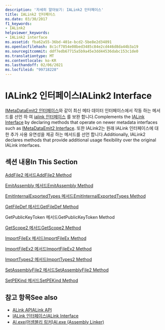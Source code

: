 ```yaml
---
description: '자세히 알아보기: IALink2 인터페이스'
title: IALink2 인터페이스
ms.date: 03/30/2017
f1_keywords:
- IALink2
helpviewer_keywords:
- IALink2 interface
ms.assetid: fba62a55-36bd-401e-bcd2-5be8e2d34891
ms.openlocfilehash: 8c1cf7854e08bed3485c84e2cd446d8da44b3a19
ms.sourcegitcommit: ddf7edb67715a5b9a45e3dd44536dabc153c1de0
ms.translationtype: MT
ms.contentlocale: ko-KR
ms.lasthandoff: 02/06/2021
ms.locfileid: "99718228"
---
```

# <a name="ialink2-interface"></a><span data-ttu-id="6dcdc-103">IALink2 인터페이스</span><span class="sxs-lookup"><span data-stu-id="6dcdc-103">IALink2 Interface</span></span>

<span data-ttu-id="6dcdc-104">[IMetaDataEmit2 인터페이스](../metadata/imetadataemit2-interface.md)와 같이 최신 메타 데이터 인터페이스에서 작동 하는 메서드를 선언 하 여 [ialink 인터페이스](ialink-interface.md) 를 보완 합니다.</span><span class="sxs-lookup"><span data-stu-id="6dcdc-104">Complements the [IALink Interface](ialink-interface.md) by declaring methods that operate on newer metadata interfaces such as [IMetaDataEmit2 Interface](../metadata/imetadataemit2-interface.md).</span></span> <span data-ttu-id="6dcdc-105">또한 IALink2는 원래 IALink 인터페이스에 대 한 추가 사용 유연성을 제공 하는 메서드를 선언 합니다.</span><span class="sxs-lookup"><span data-stu-id="6dcdc-105">Additionally, IALink2 declares methods that provide additional usage flexibility over the original IALink interfaces.</span></span>  
  
## <a name="in-this-section"></a><span data-ttu-id="6dcdc-106">섹션 내용</span><span class="sxs-lookup"><span data-stu-id="6dcdc-106">In This Section</span></span>  

 [<span data-ttu-id="6dcdc-107">AddFile2 메서드</span><span class="sxs-lookup"><span data-stu-id="6dcdc-107">AddFile2 Method</span></span>](addfile2-method.md)  
  
 [<span data-ttu-id="6dcdc-108">EmitAssembly 메서드</span><span class="sxs-lookup"><span data-stu-id="6dcdc-108">EmitAssembly Method</span></span>](emitassembly-method.md)  
  
 [<span data-ttu-id="6dcdc-109">EmitInternalExportedTypes 메서드</span><span class="sxs-lookup"><span data-stu-id="6dcdc-109">EmitInternalExportedTypes Method</span></span>](emitinternalexportedtypes-method.md)  
  
 [<span data-ttu-id="6dcdc-110">GetFileDef 메서드</span><span class="sxs-lookup"><span data-stu-id="6dcdc-110">GetFileDef Method</span></span>](getfiledef-method.md)  
  
 <span data-ttu-id="6dcdc-111">GetPublicKeyToken 메서드</span><span class="sxs-lookup"><span data-stu-id="6dcdc-111">GetPublicKeyToken Method</span></span>  
  
 [<span data-ttu-id="6dcdc-112">GetScope2 메서드</span><span class="sxs-lookup"><span data-stu-id="6dcdc-112">GetScope2 Method</span></span>](getscope2-method.md)  
  
 [<span data-ttu-id="6dcdc-113">ImportFileEx 메서드</span><span class="sxs-lookup"><span data-stu-id="6dcdc-113">ImportFileEx Method</span></span>](importfileex-method.md)  
  
 [<span data-ttu-id="6dcdc-114">ImportFileEx2 메서드</span><span class="sxs-lookup"><span data-stu-id="6dcdc-114">ImportFileEx2 Method</span></span>](importfileex2-method.md)  
  
 [<span data-ttu-id="6dcdc-115">ImportTypes2 메서드</span><span class="sxs-lookup"><span data-stu-id="6dcdc-115">ImportTypes2 Method</span></span>](importtypes2-method.md)  
  
 [<span data-ttu-id="6dcdc-116">SetAssemblyFile2 메서드</span><span class="sxs-lookup"><span data-stu-id="6dcdc-116">SetAssemblyFile2 Method</span></span>](setassemblyfile2-method.md)  
  
 [<span data-ttu-id="6dcdc-117">SetPEKind 메서드</span><span class="sxs-lookup"><span data-stu-id="6dcdc-117">SetPEKind Method</span></span>](setpekind-method.md)  
  
## <a name="see-also"></a><span data-ttu-id="6dcdc-118">참고 항목</span><span class="sxs-lookup"><span data-stu-id="6dcdc-118">See also</span></span>

- [<span data-ttu-id="6dcdc-119">ALink API</span><span class="sxs-lookup"><span data-stu-id="6dcdc-119">ALink API</span></span>](index.md)
- [<span data-ttu-id="6dcdc-120">IALink 인터페이스</span><span class="sxs-lookup"><span data-stu-id="6dcdc-120">IALink Interface</span></span>](ialink-interface.md)
- [<span data-ttu-id="6dcdc-121">Al.exe(어셈블리 링커)</span><span class="sxs-lookup"><span data-stu-id="6dcdc-121">Al.exe (Assembly Linker)</span></span>](../../tools/al-exe-assembly-linker.md)
